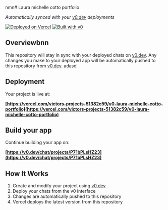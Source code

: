 nmn# Laura michelle cotto portfolio

*Automatically synced with your [v0.dev](https://v0.dev) deployments*

[![Deployed on Vercel](https://img.shields.io/badge/Deployed%20on-Vercel-black?style=for-the-badge&logo=vercel)](https://vercel.com/victors-projects-51382c59/v0-laura-michelle-cotto-portfolio)
[![Built with v0](https://img.shields.io/badge/Built%20with-v0.dev-black?style=for-the-badge)](https://v0.dev/chat/projects/P71bPLsHZ23)

## Overviewbnn

This repository will stay in sync with your deployed chats on [v0.dev](https://v0.dev).
Any changes you make to your deployed app will be automatically pushed to this repository from [v0.dev](https://v0.dev).
adasd
## Deployment

Your project is live at:

**[https://vercel.com/victors-projects-51382c59/v0-laura-michelle-cotto-portfolio](https://vercel.com/victors-projects-51382c59/v0-laura-michelle-cotto-portfolio)**

## Build your app

Continue building your app on:

**[https://v0.dev/chat/projects/P71bPLsHZ23](https://v0.dev/chat/projects/P71bPLsHZ23)**

## How It Works

1. Create and modify your project using [v0.dev](https://v0.dev)
2. Deploy your chats from the v0 interface
3. Changes are automatically pushed to this repository
4. Vercel deploys the latest version from this repository
